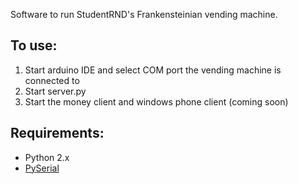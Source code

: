 Software to run StudentRND's Frankensteinian vending machine.

## To use:
1.  Start arduino IDE and select COM port the vending machine is connected to
2.  Start server.py
3.  Start the money client and windows phone client (coming soon)

## Requirements:
* Python 2.x
* [PySerial](http://pyserial.sourceforge.net/ "PySerial")
